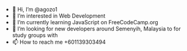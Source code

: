 - 👋 Hi, I’m @agozo1
- 👀 I’m interested in Web Development
- 🌱 I’m currently learning JavaScript on FreeCodeCamp.org
- 💞️ I’m looking for new developers around Semenyih, Malaysia to for study groups with
- 📫 How to reach me +601139303494

<!---
agozo1/agozo1 is a ✨ special ✨ repository because its `README.md` (this file) appears on your GitHub profile.
You can click the Preview link to take a look at your changes.
--->
